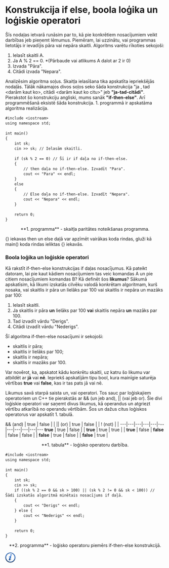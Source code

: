 # Konstrukcija if else, boola loģika un loģiskie operatori

Šīs nodaļas ietvarā runāsim par to, kā pie konkrētiem nosacījumiem veikt darbības jeb pieņemt lēmumus. Piemēram, lai uzzinātu, vai programmas lietotājs ir ievadījis pāra vai nepāra skaitli. Algoritms varētu rīkoties sekojoši:

1. Ielasīt skaitli A.
1. Ja A % 2 == 0. *(Pārbaude vai atlikums A dalot ar 2 ir 0)
1. Izvada "Pāra".
1. Citādi izvada "Nepara".

Analizēsim algoritma soļus. Skaitļa ielasīšana tika apskatīta iepriekšējās nodaļās. Tālāk nākamajos divos soļos seko šāda konstrukcija "ja <kaut kas notiek>, tad <darām kaut ko>, citādi <darām kaut ko citu>" jeb **"ja-tad-citādi"**. Pierakstot šo konstrukciju angliski, mums sanāk **"if-then-else"**. Arī programmēšanā eksistē šāda konstrukcija. 1. programmā ir apskatāma algoritma realizācija.

```
#include <iostream>
using namespace std;

int main()
{
    int sk;
    cin >> sk; // Ielasām skaitli.

    if (sk % 2 == 0) // Šī ir if daļa no if-then-else.
    {
        // then daļa no if-then-else. Izvadīt "Para".
        cout << "Para" << endl;
    }
    else 
    {
        // Else daļa no if-then-else. Izvadīt "Nepara".
        cout << "Nepara" << endl;
    }

    return 0;
}
```

<center>**1. programma** - skaitļa paritātes noteikšanas programma.</center>

\{\} iekavas then un else daļā var apzīmēt vairākas koda rindas, gluži kā main() koda rindas ieliktas \{\} iekavās.

### Boola loģika un loģiskie operatori

Kā rakstīt if-then-else konstrukcijas if daļas nosacījumus. Kā pateikt datoram, lai pie kaut kādiem nosacījumiem tas veic komandas A un pie citiem nosacījumiem komandas B? Kā definēt šos **likumus**? Sākumā apskatīsim, kā likumi izskatās cilvēku valodā konkrētam algoritmam, kurš nosaka, vai skaitlis ir pāra un lielāks par 100 vai skaitlis ir nepāra un mazāks par 100:

1. Ielasīt skaitli.
1. Ja skaitlis ir pāra **un** lielāks par 100 **vai** skaitlis nepāra **un** mazāks par 100.
1. Tad izvadīt vārdu "Derigs".
1. Citādi izvadīt vārdu "Nederigs".


Šī algoritma if-then-else nosacījumi ir sekojoši:

- skaitlis ir pāra;
- skaitlis ir lielāks par 100;
- skaitlis ir nepāra;
- skaitlis ir mazāks par 100.


Var novērot, ka, apskatot kādu konkrētu skaitli, uz katru šo likumu var atbildēt ar **jā** vai **nē**. Iepriekš apskatījām tipu bool, kura mainīgie saturēja vērtības **true** vai **false**, kas ir tas pats jā vai nē. 

Likumus savā starpā saista un, vai operatori. Tos sauc par loģiskajiem operatoriem un C++ tie pierakstās ar && (un jeb and), \|\| (vai jeb or). Šie divi loģiskie operatori var saņemt divus likumus, kā operandus un atgriezt vērtību atkarībā no operandu vērtībām. Šos un dažus citus loģiskos operatorus var apskatīt 1. tabulā.

&& (and) | true | false | | &#124;&#124; (or) | true | false | | ! (not) | |
---|---|---|---|---|---|---|---|---|---|---
**true** | true | false | | **true** | true | true | | **true** | false |
**false** | false | false | | **false** | true | false | | **false** | true |

<center>**1. tabula** - loģisko operatoru darbība.</center>

```
#include <iostream>
using namespace std;

int main()
{
    int sk;
    cin >> sk;
    if ((sk % 2 == 0 && sk > 100) || (sk % 2 != 0 && sk < 100)) // Šādi izskatās algoritmā minētais nosacījums if daļā.
    {
        cout << "Derigs" << endl;
    } else {
        cout << "Nederigs" << endl;
    }

    return 0;
}
```

<center> **2. programma** - loģisko operatoru piemērs if-then-else konstrukcijā.</center>

<a href="http://www.cplusplus.com/doc/tutorial/control/" target="_blank">![Vairāk informācija](/media/theory/information.png)</a>
